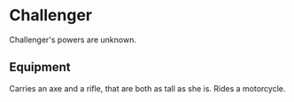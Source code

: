# Challenger
Challenger's powers are unknown.

## Equipment
Carries an axe and a rifle, that are both as tall as she is. Rides a motorcycle.
